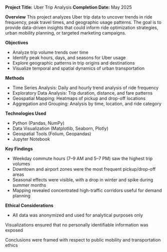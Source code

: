 **Project Title:** Uber Trip Analysis
**Completion Date:** May 2025

**Overview**
This project analyzes Uber trip data to uncover trends in ride frequency, peak travel times, and geographic usage patterns. The goal is to provide data-driven insights that could inform ride optimization strategies, urban mobility planning, or targeted marketing campaigns.

**Objectives**
- Analyze trip volume trends over time
- Identify peak hours, days, and seasons for Uber usage
- Explore geographic patterns in trip origins and destinations
- Visualize temporal and spatial dynamics of urban transportation

**Methods**
- Time Series Analysis: Daily and hourly trend analysis of ride frequency
- Exploratory Data Analysis: Trip duration, distance, and fare patterns
- Geospatial Mapping: Heatmaps of pickup and drop-off locations
- Aggregation and Grouping: Analysis by time, location, and ride category

**Technologies Used**
- Python (Pandas, NumPy)
- Data Visualization (Matplotlib, Seaborn, Plotly)
- Geospatial Tools (Folium, Geopandas)
- Jupyter Notebook

**Key Findings**
- Weekday commute hours (7–9 AM and 5–7 PM) saw the highest trip volumes
- Downtown and airport zones were the most frequent pickup/drop-off areas
- Seasonal effects were visible, with a drop in winter and spike during summer months
- Mapping revealed concentrated high-traffic corridors useful for demand planning

**Ethical Considerations**
- All data was anonymized and used for analytical purposes only

Visualizations ensured that no personally identifiable information was exposed

Conclusions were framed with respect to public mobility and transportation ethics
